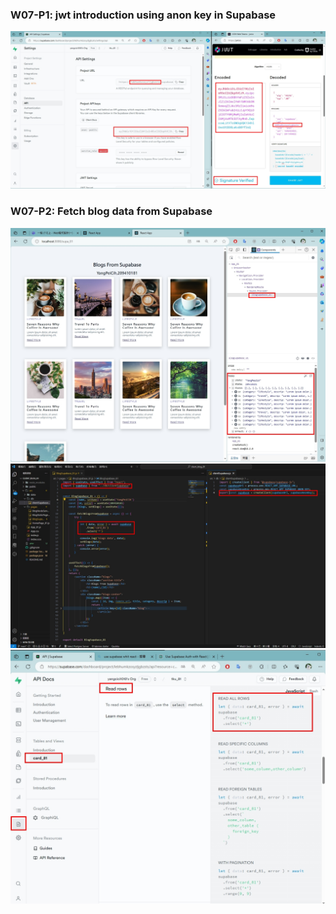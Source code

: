 ### W07-P1: jwt introduction using anon key in Supabase

![](7-1.jpg)

### W07-P2: Fetch blog data from Supabase

![](7-21.jpg)
![](7-22.jpg)
![](7-23.jpg)
